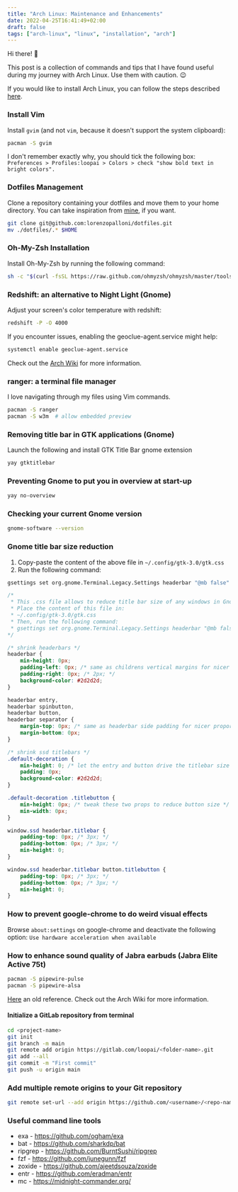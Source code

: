```yaml
---
title: "Arch Linux: Maintenance and Enhancements"
date: 2022-04-25T16:41:49+02:00
draft: false
tags: ["arch-linux", "linux", "installation", "arch"]
---
```

Hi there! 👋

This post is a collection of commands and tips that I have found useful during my journey with Arch Linux.
Use them with caution. 😉

If you would like to install Arch Linux, you can follow the steps described [here](../posts/how-to-install-arch-linux.md).

### Install Vim
Install `gvim` (and not `vim`, because it doesn't support the system clipboard):
```sh
pacman -S gvim
```

I don't remember exactly why, you should tick the following box:
    `Preferences > Profiles:loopai > Colors > check "show bold text in bright colors".`

### Dotfiles Management
Clone a repository containing your dotfiles and move them to your home directory. You can take inspiration from [mine](https://github.com/lorenzopalloni/dotfiles), if you want.
```sh
git clone git@github.com:lorenzopalloni/dotfiles.git
mv ./dotfiles/.* $HOME
```
### Oh-My-Zsh Installation
Install Oh-My-Zsh by running the following command:
```sh
sh -c "$(curl -fsSL https://raw.github.com/ohmyzsh/ohmyzsh/master/tools/install.sh)"
```

### Redshift: an alternative to Night Light (Gnome)
Adjust your screen's color temperature with redshift:
```sh
redshift -P -O 4000
```
If you encounter issues, enabling the geoclue-agent.service might help:
```sh
systemctl enable geoclue-agent.service
```
Check out the [Arch Wiki](https://wiki.archlinux.org/title/Redshift) for more information.

### ranger: a terminal file manager
I love navigating through my files using Vim commands.
```sh
pacman -S ranger
pacman -S w3m  # allow embedded preview
```

### Removing title bar in GTK applications (Gnome)
Launch the following and install GTK Title Bar gnome extension
```sh
yay gtktitlebar
```

### Preventing Gnome to put you in overview at start-up
```sh
yay no-overview
```

### Checking your current Gnome version
```sh
gnome-software --version
```

### Gnome title bar size reduction
1. Copy-paste the content of the above file in `~/.config/gtk-3.0/gtk.css`
2. Run the following command:
```sh
gsettings set org.gnome.Terminal.Legacy.Settings headerbar "@mb false"
```

```css
/*
 * This .css file allows to reduce title bar size of any windows in Gnome.
 * Place the content of this file in:
 * ~/.config/gtk-3.0/gtk.css
 * Then, run the following command:
 * gsettings set org.gnome.Terminal.Legacy.Settings headerbar "@mb false"
*/

/* shrink headerbars */
headerbar {
    min-height: 0px;
    padding-left: 0px; /* same as childrens vertical margins for nicer proportions */
    padding-right: 0px; /* 2px; */
    background-color: #2d2d2d;
}

headerbar entry,
headerbar spinbutton,
headerbar button,
headerbar separator {
    margin-top: 0px; /* same as headerbar side padding for nicer proportions */
    margin-bottom: 0px;
}

/* shrink ssd titlebars */
.default-decoration {
    min-height: 0; /* let the entry and button drive the titlebar size */
    padding: 0px;
    background-color: #2d2d2d;
}

.default-decoration .titlebutton {
    min-height: 0px; /* tweak these two props to reduce button size */
    min-width: 0px;
}

window.ssd headerbar.titlebar {
    padding-top: 0px; /* 3px; */
    padding-bottom: 0px; /* 3px; */
    min-height: 0;
}

window.ssd headerbar.titlebar button.titlebutton {
    padding-top: 0px; /* 3px; */
    padding-bottom: 0px; /* 3px; */
    min-height: 0;
}
```

### How to prevent google-chrome to do weird visual effects
Browse `about:settings` on google-chrome and deactivate the following option:
`Use hardware acceleration when available`

### How to enhance sound quality of Jabra earbuds (Jabra Elite Active 75t)
```sh
pacman -S pipewire-pulse
pacman -S pipewire-alsa
```
[Here](https://www.reddit.com/r/Jabra/comments/j5489d/if_you_use_jabra_earbuds_with_linux_you_need_to/) an old reference.
Check out the Arch Wiki for more information.

#### Initialize a GitLab repository from terminal
```sh
cd <project-name>
git init
git branch -m main
git remote add origin https://gitlab.com/loopai/<folder-name>.git
git add --all
git commit -m "First commit"
git push -u origin main
```

### Add multiple remote origins to your Git repository
```sh
git remote set-url --add origin https://github.com/<username>/<repo-name>.git
```

### Useful command line tools

* exa - https://github.com/ogham/exa
* bat - https://github.com/sharkdp/bat
* ripgrep - https://github.com/BurntSushi/ripgrep
* fzf - https://github.com/junegunn/fzf
* zoxide - https://github.com/ajeetdsouza/zoxide
* entr - https://github.com/eradman/entr
* mc - https://midnight-commander.org/

